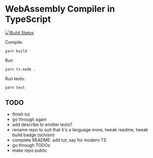 # WebAssembly Compiler in TypeScript

[![Build Status](https://img.shields.io/github/workflow/status/dominikrys/wasm-compiler/Continuous%20Integration?style=flat-square)](https://github.com/dominikrys/wasm-compiler/actions)

Compile:

```bash
yarn build
```

Run

```bash
yarn ts-node .
```

Run tests:

```bash
yarn test
```

## TODO

- finish tut
- go through again
- add describe to emitter tests?
- rename repo to suit that it's a language more, tweak readme, tweak build badge (schism)
- complete README: add tut, say for modern TS
- go through TODOs
- make repo public
